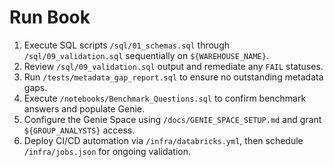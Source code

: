 ﻿# Run Book

1. Execute SQL scripts `/sql/01_schemas.sql` through `/sql/09_validation.sql` sequentially on `${WAREHOUSE_NAME}`.
2. Review `/sql/09_validation.sql` output and remediate any `FAIL` statuses.
3. Run `/tests/metadata_gap_report.sql` to ensure no outstanding metadata gaps.
4. Execute `/notebooks/Benchmark_Questions.sql` to confirm benchmark answers and populate Genie.
5. Configure the Genie Space using `/docs/GENIE_SPACE_SETUP.md` and grant `${GROUP_ANALYSTS}` access.
6. Deploy CI/CD automation via `/infra/databricks.yml`, then schedule `/infra/jobs.json` for ongoing validation.
